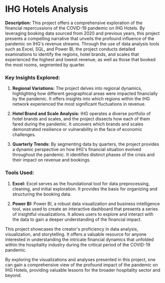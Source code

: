 # IHG Hotels Analysis


****Description:**** This project offers a comprehensive exploration of the financial repercussions of the COVID-19 pandemic on IHG Hotels. By leveraging booking data sourced from 2020 and previous years, this project presents a compelling narrative that unveils the profound influence of the pandemic on IHG's revenue streams. Through the use of data analysis tools such as Excel, SQL, and Power BI, the project conducts detailed examinations to identify the regions, hotel brands, and scales that experienced the highest and lowest revenue, as well as those that booked the most rooms, segmented by quarter.

### Key Insights Explored:

1. ****Regional Variations:**** The project delves into regional dynamics, highlighting how different geographical areas were impacted financially by the pandemic. It offers insights into which regions within the IHG network experienced the most significant fluctuations in revenue.

2. ****Hotel Brand and Scale Analysis:**** IHG operates a diverse portfolio of hotel brands and scales, and the project dissects how each of them fared during the pandemic. It uncovers which brands and scales demonstrated resilience or vulnerability in the face of economic challenges.

3. ****Quarterly Trends:**** By segmenting data by quarters, the project provides a dynamic perspective on how IHG's financial situation evolved throughout the pandemic. It identifies distinct phases of the crisis and their impact on revenue and bookings.

### Tools Used:

1. ****Excel:**** Excel serves as the foundational tool for data preprocessing, cleaning, and initial exploration. It provides the basis for organizing and structuring the booking data.

2. ****Power BI:**** Power BI, a robust data visualization and business intelligence tool, was used to create an interactive dashboard that presents a series of insightful visualizations. It allows users to explore and interact with the data to gain a deeper understanding of the financial impact.

This project showcases the creator's proficiency in data analysis, visualization, and storytelling. It offers a valuable resource for anyone interested in understanding the intricate financial dynamics that unfolded within the hospitality industry during the critical period of the COVID-19 pandemic.

By exploring the visualizations and analyses presented in this project, one can gain a comprehensive view of the profound impact of the pandemic on IHG Hotels, providing valuable lessons for the broader hospitality sector and beyond.

